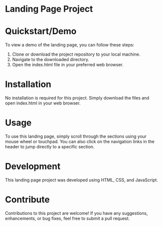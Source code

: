 # Landing Page Project

# Quickstart/Demo
To view a demo of the landing page, you can follow these steps:

1. Clone or download the project repository to your local machine.
2. Navigate to the downloaded directory.
3. Open the index.html file in your preferred web browser.

# Installation
No installation is required for this project. Simply download the files and open index.html in your web browser.

# Usage
To use this landing page, simply scroll through the sections using your mouse wheel or touchpad. You can also click on the navigation links in the header to jump directly to a specific section.

# Development
This landing page project was developed using HTML, CSS, and JavaScript.

# Contribute
Contributions to this project are welcome! If you have any suggestions, enhancements, or bug fixes, feel free to submit a pull request.